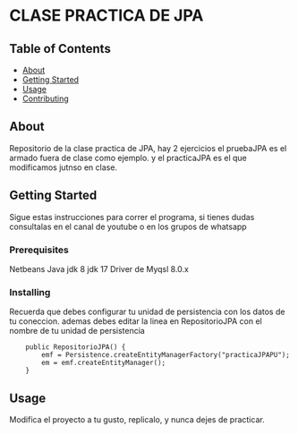 # CLASE PRACTICA DE JPA

## Table of Contents

- [About](#about)
- [Getting Started](#getting_started)
- [Usage](#usage)
- [Contributing](../CONTRIBUTING.md)

## About <a name = "about"></a>

Repositorio de la clase practica de JPA, hay 2 ejercicios el pruebaJPA es el armado fuera de clase como ejemplo. y el practicaJPA es el que modificamos jutnso en clase.

## Getting Started <a name = "getting_started"></a>

Sigue estas instrucciones para correr el programa, si tienes dudas consultalas en el canal de youtube o en los grupos de whatsapp

### Prerequisites

Netbeans
Java jdk 8
jdk 17
Driver de Myqsl 8.0.x


### Installing

Recuerda que debes configurar tu unidad de persistencia con los datos de tu coneccion.
ademas debes editar la linea en RepositorioJPA con el nombre de tu unidad de persistencia

```
    public RepositorioJPA() {
        emf = Persistence.createEntityManagerFactory("practicaJPAPU");
        em = emf.createEntityManager();
    }
```


## Usage <a name = "usage"></a>

Modifica el proyecto a tu gusto, replicalo, y nunca dejes de practicar.
